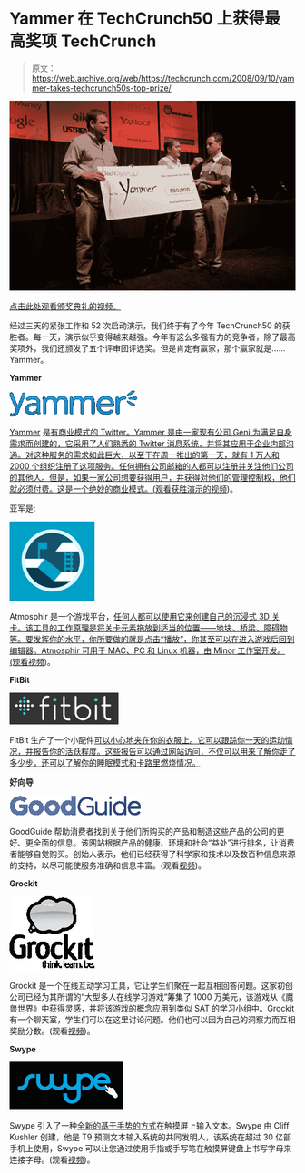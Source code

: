 # Yammer 在 TechCrunch50 上获得最高奖项 TechCrunch

> 原文：<https://web.archive.org/web/https://techcrunch.com/2008/09/10/yammer-takes-techcrunch50s-top-prize/>

![](img/da3dd32b78c0ffca22d886196facafc7.png)

[点击此处观看颁奖典礼的视频。](https://web.archive.org/web/20230210124826/http://www.techcrunch50.com/2008/conference/awards_ceremony.php)

经过三天的紧张工作和 52 次启动演示，我们终于有了今年 TechCrunch50 的获胜者。每一天，演示似乎变得越来越强。今年有这么多强有力的竞争者，除了最高奖项外，我们还颁发了五个评审团评选奖。但是肯定有赢家，那个赢家就是……Yammer。

**Yammer**

![](img/3ce86b639eff5d47a1b36fceaed4b8f1.png)

[Yammer](https://web.archive.org/web/20230210124826/http://www.yammer.com/) 是[有商业模式的 Twitter。Yammer 是由一家现有公司 Geni 为满足自身需求而创建的，它采用了人们熟悉的 Twitter 消息系统，并将其应用于企业内部沟通。对这种服务的需求如此巨大，以至于在周一推出的第一天，就有 1 万人和 2000 个组织注册了这项服务。任何拥有公司邮箱的人都可以注册并关注他们公司的其他人。但是，如果一家公司想要获得用户，并获得对他们的管理控制权，他们就必须付费。这是一个绝妙的商业模式。(](https://web.archive.org/web/20230210124826/https://techcrunch.com/2008/09/08/yammer-launches-at-tc50-twitter-for-companies/)[观看获胜演示的视频](https://web.archive.org/web/20230210124826/http://www.techcrunch50.com/2008/conference/presenter.php?presenter=53))。

亚军是:

 [![](img/c571a622c89b57f49f57b7da0294cc98.png)](https://web.archive.org/web/20230210124826/http://www.atmosphir.com/)

Atmosphir 是一个游戏平台，[任何人都可以使用它来创建自己的沉浸式 3D 关卡。该工具的工作原理是将关卡元素拖放到适当的位置——地块、桥梁、障碍物等。要发挥你的水平，你所要做的就是点击“播放”，你甚至可以在进入游戏后回到编辑器。Atmosphir 可用于 MAC、PC 和 Linux 机器，由 Minor 工作室开发。(观看](https://web.archive.org/web/20230210124826/https://techcrunch.com/2008/09/10/tc50-atmosphir-the-build-it-yourself-gaming-platform/)[视频](https://web.archive.org/web/20230210124826/http://www.techcrunch50.com/2008/conference/presenter.php?presenter=84))。

**FitBit**

[![](img/9df532bbbf3b37db8d26c070e4ac7c36.png)](https://web.archive.org/web/20230210124826/http://www.fitbit.com/)

FitBit 生产了一个小配件[可以小心地夹在你的衣服上。它可以跟踪你一天的运动情况，并报告你的活跃程度。这些报告可以通过网站访问，不仅可以用来了解你走了多少步，还可以了解你的睡眠模式和卡路里燃烧情况。](https://web.archive.org/web/20230210124826/https://techcrunch.com/2008/09/09/tc50-fitbit-fitness-gadget-the-makes-us-want-to-exercise/)

**好向导**

[![](img/87b7d1ae7485e67ee219df57736ae6ff.png)](https://web.archive.org/web/20230210124826/http://www.goodguide.com/)

GoodGuide 帮助消费者找到关于他们所购买的产品和制造这些产品的公司的更好、更全面的信息。该网站根据产品的健康、环境和社会“益处”进行排名，让消费者能够自觉购买。创始人表示，他们已经获得了科学家和技术以及数百种信息来源的支持，以尽可能使服务准确和信息丰富。(观看[视频](https://web.archive.org/web/20230210124826/http://www.techcrunch50.com/2008/conference/presenter.php?presenter=94))。

**Grockit**

[![](img/6c4e2eab09e129d28d6b1213af3b083c.png)](https://web.archive.org/web/20230210124826/http://www.grockit.com/)

Grockit 是一个在线互动学习工具，它让学生们聚在一起互相回答问题。这家初创公司已经为其所谓的“大型多人在线学习游戏”筹集了 1000 万美元，该游戏从《魔兽世界》中获得灵感，并将该游戏的概念应用到类似 SAT 的学习小组中。Grockit 有一个聊天室，学生们可以在这里讨论问题。他们也可以因为自己的洞察力而互相奖励分数。(观看[视频](https://web.archive.org/web/20230210124826/http://www.techcrunch50.com/2008/conference/presenter.php?presenter=82))。

**Swype**

[![](img/5bb03310a11738189143f95774330755.png)](https://web.archive.org/web/20230210124826/http://www.swypeinc.com/)

Swype 引入了一种[全新的基于手势的方式](https://web.archive.org/web/20230210124826/https://techcrunch.com/2008/09/09/tc50-swype-truly-gesture-based-data-entry/)在触摸屏上输入文本。Swype 由 Cliff Kushler 创建，他是 T9 预测文本输入系统的共同发明人，该系统在超过 30 亿部手机上使用，Swype 可以让您通过使用手指或手写笔在触摸屏键盘上书写字母来连接字母。(观看[视频](https://web.archive.org/web/20230210124826/http://www.techcrunch50.com/2008/conference/presenter.php?presenter=76))。